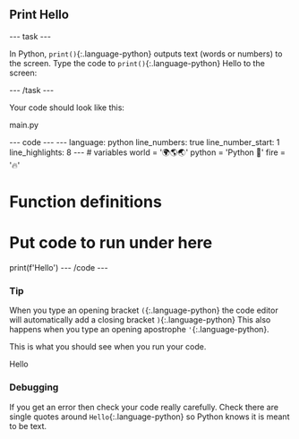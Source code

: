 <h2 class="c-project-heading--task">Print Hello</h2>

--- task ---

In Python, `print()`{:.language-python} outputs text (words or numbers) to the screen.
Type the code to `print()`{:.language-python} Hello to the screen:

--- /task ---

Your code should look like this:

<p class="c-project-code__heading">main.py</p>
--- code ---
---
language: python
line_numbers: true
line_number_start: 1
line_highlights: 8
---
# variables
world = '🌍🌎🌏'
python = 'Python 🐍'
fire = '🔥'

# Function definitions        
  
# Put code to run under here
print(f'Hello')
--- /code ---

<div class="c-project-callout c-project-callout--tip">

### Tip

When you type an opening bracket `(`{:.language-python} the code editor will automatically add a closing bracket `)`{:.language-python} 
This also happens when you type an opening apostrophe `'`{:.language-python}.

</div>

This is what you should see when you run your code.

<div class="c-project-output">
Hello
</div>

<div class="c-project-callout c-project-callout--debug">

### Debugging

If you get an error then check your code really carefully. Check there are single quotes around `Hello`{:.language-python} so Python knows it is meant to be text.

</div>
